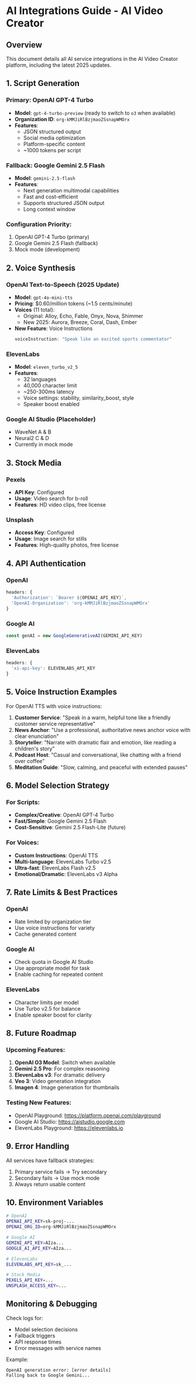 # AI Integrations Guide - AI Video Creator

## Overview
This document details all AI service integrations in the AI Video Creator platform, including the latest 2025 updates.

## 1. Script Generation

### Primary: OpenAI GPT-4 Turbo
- **Model**: `gpt-4-turbo-preview` (ready to switch to `o3` when available)
- **Organization ID**: `org-kMMJiRlBzjmaoZSsnapWMOrx`
- **Features**:
  - JSON structured output
  - Social media optimization
  - Platform-specific content
  - ~1000 tokens per script

### Fallback: Google Gemini 2.5 Flash
- **Model**: `gemini-2.5-flash`
- **Features**:
  - Next generation multimodal capabilities
  - Fast and cost-efficient
  - Supports structured JSON output
  - Long context window

### Configuration Priority:
1. OpenAI GPT-4 Turbo (primary)
2. Google Gemini 2.5 Flash (fallback)
3. Mock mode (development)

## 2. Voice Synthesis

### OpenAI Text-to-Speech (2025 Update)
- **Model**: `gpt-4o-mini-tts`
- **Pricing**: $0.60/million tokens (~1.5 cents/minute)
- **Voices** (11 total):
  - Original: Alloy, Echo, Fable, Onyx, Nova, Shimmer
  - New 2025: Aurora, Breeze, Coral, Dash, Ember
- **New Feature**: Voice Instructions
  ```javascript
  voiceInstruction: "Speak like an excited sports commentator"
  ```

### ElevenLabs
- **Model**: `eleven_turbo_v2_5`
- **Features**:
  - 32 languages
  - 40,000 character limit
  - ~250-300ms latency
  - Voice settings: stability, similarity_boost, style
  - Speaker boost enabled

### Google AI Studio (Placeholder)
- WaveNet A & B
- Neural2 C & D
- Currently in mock mode

## 3. Stock Media

### Pexels
- **API Key**: Configured
- **Usage**: Video search for b-roll
- **Features**: HD video clips, free license

### Unsplash
- **Access Key**: Configured
- **Usage**: Image search for stills
- **Features**: High-quality photos, free license

## 4. API Authentication

### OpenAI
```javascript
headers: {
  'Authorization': `Bearer ${OPENAI_API_KEY}`,
  'OpenAI-Organization': 'org-kMMJiRlBzjmaoZSsnapWMOrx'
}
```

### Google AI
```javascript
const genAI = new GoogleGenerativeAI(GEMINI_API_KEY)
```

### ElevenLabs
```javascript
headers: {
  'xi-api-key': ELEVENLABS_API_KEY
}
```

## 5. Voice Instruction Examples

For OpenAI TTS with voice instructions:

1. **Customer Service**: "Speak in a warm, helpful tone like a friendly customer service representative"
2. **News Anchor**: "Use a professional, authoritative news anchor voice with clear enunciation"
3. **Storyteller**: "Narrate with dramatic flair and emotion, like reading a children's story"
4. **Podcast Host**: "Casual and conversational, like chatting with a friend over coffee"
5. **Meditation Guide**: "Slow, calming, and peaceful with extended pauses"

## 6. Model Selection Strategy

### For Scripts:
- **Complex/Creative**: OpenAI GPT-4 Turbo
- **Fast/Simple**: Google Gemini 2.5 Flash
- **Cost-Sensitive**: Gemini 2.5 Flash-Lite (future)

### For Voices:
- **Custom Instructions**: OpenAI TTS
- **Multi-language**: ElevenLabs Turbo v2.5
- **Ultra-fast**: ElevenLabs Flash v2.5
- **Emotional/Dramatic**: ElevenLabs v3 Alpha

## 7. Rate Limits & Best Practices

### OpenAI
- Rate limited by organization tier
- Use voice instructions for variety
- Cache generated content

### Google AI
- Check quota in Google AI Studio
- Use appropriate model for task
- Enable caching for repeated content

### ElevenLabs
- Character limits per model
- Use Turbo v2.5 for balance
- Enable speaker boost for clarity

## 8. Future Roadmap

### Upcoming Features:
1. **OpenAI O3 Model**: Switch when available
2. **Gemini 2.5 Pro**: For complex reasoning
3. **ElevenLabs v3**: For dramatic delivery
4. **Veo 3**: Video generation integration
5. **Imagen 4**: Image generation for thumbnails

### Testing New Features:
- OpenAI Playground: https://platform.openai.com/playground
- Google AI Studio: https://aistudio.google.com
- ElevenLabs Playground: https://elevenlabs.io

## 9. Error Handling

All services have fallback strategies:
1. Primary service fails → Try secondary
2. Secondary fails → Use mock mode
3. Always return usable content

## 10. Environment Variables

```bash
# OpenAI
OPENAI_API_KEY=sk-proj-...
OPENAI_ORG_ID=org-kMMJiRlBzjmaoZSsnapWMOrx

# Google AI
GEMINI_API_KEY=AIza...
GOOGLE_AI_API_KEY=AIza...

# ElevenLabs
ELEVENLABS_API_KEY=sk_...

# Stock Media
PEXELS_API_KEY=...
UNSPLASH_ACCESS_KEY=...
```

## Monitoring & Debugging

Check logs for:
- Model selection decisions
- Fallback triggers
- API response times
- Error messages with service names

Example:
```
OpenAI generation error: [error details]
Falling back to Google Gemini...
```